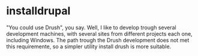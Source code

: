 # installdrupal

"You could use Drush", you say.
Well, I like to develop trough several development machines, with several sites from different projects each one, including Windows. The path trough the Drush development does not met this requiremente, so a simpler utility install drush is more suitable.